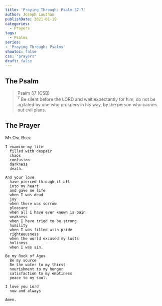 ```yaml
---
title: 'Praying Through: Psalm 37:7'
author: Joseph Louthan
publishDate: 2021-01-19
categories:
  - Prayers
tags:
  - Psalms
series:
- 'Praying Through: Psalms'
showtoc: false
css: "prayers"
draft: false
---
```

## The Psalm

>Psalm 37 (CSB)  
><sup>7</sup> Be silent before the LORD and wait expectantly for him; do not be agitated by one who prospers in his way, by the person who carries out evil plans. 

## The Prayer

<div style="font-variant: small-caps;">
My One Rock
</div>

```text
I examine my life
  filled with despair
  chaos
  confusion
  darkness
  death.

And your love
  have pierced through it all
  into my heart
  and gave me life
  when I was dead
  joy
  when there was sorrow
  pleasure
  when all I have ever known is pain
  weakness
  when I have tried to be strong
  humility
  when I was filled with pride
  righteousness
  when the world excused my lusts
  holiness
  when I was sin.

Be my Rock of Ages
  Be my source
  Be the water to my thirst
  nourishment to my hunger
  satisfaction to my emptiness
  peace to my soul.

I love you Lord
  now and always

Amen.
```
